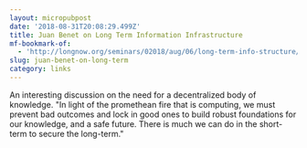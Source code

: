 ```yaml
---
layout: micropubpost
date: '2018-08-31T20:08:29.499Z'
title: Juan Benet on Long Term Information Infrastructure
mf-bookmark-of:
  - 'http://longnow.org/seminars/02018/aug/06/long-term-info-structure/'
slug: juan-benet-on-long-term
category: links
---
```

An interesting discussion on the need for a decentralized body of knowledge.  &quot;In light of the promethean fire that is computing, we must prevent bad outcomes and lock in good ones to build robust foundations for our knowledge, and a safe future. There is much we can do in the short-term to secure the long-term.&quot;


